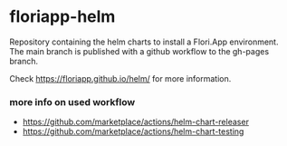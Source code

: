 # floriapp-helm
Repository containing the helm charts to install a Flori.App environment.
The main branch is published with a github workflow to the gh-pages branch.

Check https://floriapp.github.io/helm/ for more information.


### more info on used workflow

- https://github.com/marketplace/actions/helm-chart-releaser
- https://github.com/marketplace/actions/helm-chart-testing

